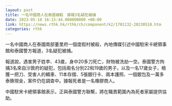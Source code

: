 ```yaml
---
layout: post
title: 一名中國商人在泰國被殺　據報3名疑犯被捕
date: 2023-05-18 16:15:44.000000000 +08:00
link: https://news.rthk.hk/rthk/ch/component/k2/1701132-20230518.htm
categories: rthk
---
```


一名中國商人在泰國南部董里府一個度假村被殺，內地傳媒引述中國駐宋卡總領事館和泰國警方報道，3名疑犯被捕。

報道說，遇害男子姓李、43歲，身中20多刀死亡，財物被洗劫一空。泰國警方拘捕3名來自沙敦府的疑犯，包括兩名分別22和19歲的男子，以及一名17歲女子，檢獲一把刀、受害人的轎車、11本存摺、5張銀行卡、兩本護照、一個銀包及一萬多泰銖現金，案件仍在調查中。據報死者是一名橡膠商人。

中國駐宋卡總領事館表示，正與泰國警方聯繫，將在職責範圍內為死者家屬提供協助。
